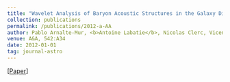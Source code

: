 ```yaml
---
title: "Wavelet Analysis of Baryon Acoustic Structures in the Galaxy Distribution"
collection: publications
permalink: /publications/2012-a-AA
author: Pablo Arnalte-Mur, <b>Antoine Labatie</b>, Nicolas Clerc, Vicent J Martínez, Jean-Luc Starck, Marc Lachièze-Rey, Enn Saar, Silvestre Paredes
venue: A&A, 542:A34
date: 2012-01-01
tag: journal-astro
---
```


[[Paper](https://www.aanda.org/articles/aa/abs/2012/06/aa18017-11/aa18017-11.html)]
<br>
<br>
